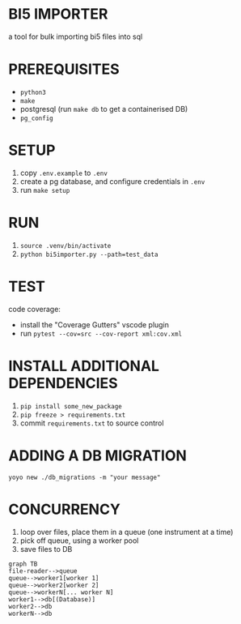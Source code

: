 # BI5 IMPORTER
a tool for bulk importing bi5 files into sql

# PREREQUISITES
- `python3`
- `make`
- postgresql (run `make db` to get a containerised DB)
- `pg_config`

# SETUP
1. copy `.env.example` to `.env`
2. create a pg database, and configure credentials in `.env`
3. run `make setup`

# RUN
1. `source .venv/bin/activate`
2. `python bi5importer.py --path=test_data`

# TEST
code coverage:
- install the "Coverage Gutters" vscode plugin
- run `pytest --cov=src --cov-report xml:cov.xml`

# INSTALL ADDITIONAL DEPENDENCIES
1. `pip install some_new_package`
2. `pip freeze > requirements.txt`
3. commit `requirements.txt` to source control

# ADDING A DB MIGRATION
`yoyo new ./db_migrations -m "your message"`

# CONCURRENCY
1. loop over files, place them in a queue (one instrument at a time)
2. pick off queue, using a worker pool
3. save files to DB

```mermaid
graph TB
file-reader-->queue
queue-->worker1[worker 1]
queue-->worker2[worker 2]
queue-->workerN[... worker N]
worker1-->db[(Database)]
worker2-->db
workerN-->db
```
